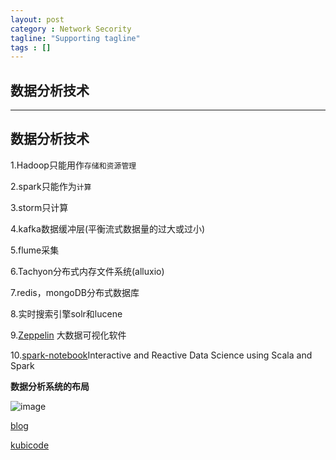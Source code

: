 ```yaml
---
layout: post
category : Network Secority
tagline: "Supporting tagline"
tags : []
---
```

数据分析技术
---
<!--more-->
---


## 数据分析技术

1.Hadoop只能用作`存储和资源管理`

2.spark只能作为`计算`

3.storm只计算

4.kafka数据缓冲层(平衡流式数据量的过大或过小)

5.flume采集

6.Tachyon分布式内存文件系统(alluxio)

7.redis，mongoDB分布式数据库

8.实时搜索引擎solr和lucene

9.[Zeppelin](http://zeppelin.apache.org/) 大数据可视化软件

10.[spark-notebook](https://github.com/andypetrella/spark-notebook)Interactive and Reactive Data Science using Scala and Spark

**数据分析系统的布局**

![image](http://lkkandsyf.github.com/pictures/big-data-structure.png)

[blog](http://www.cnblogs.com/gnool/p/5645036.html)

[kubicode](http://kubicode.me/)

